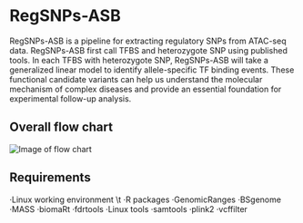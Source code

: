 # RegSNPs-ASB
RegSNPs-ASB is a pipeline for extracting regulatory SNPs from ATAC-seq data. RegSNPs-ASB first call TFBS and heterozygote SNP using published tools. In each TFBS with heterozygote SNP, RegSNPs-ASB will take a generalized linear model to identify allele-specific TF binding events. These functional candidate variants can help us understand the molecular mechanism of complex diseases and provide an essential foundation for experimental follow-up analysis.
## Overall flow chart
![Image of flow chart](https://github.com/SiwenX/RegSNP-ASB/blob/master/Figures/Fig2.png)
## Requirements
  ·Linux working environment \t
  ·R packages
      ·GenomicRanges
      ·BSgenome
      ·MASS
      ·biomaRt
      ·fdrtools
  ·Linux tools
      ·samtools
      ·plink2
      ·vcffilter
